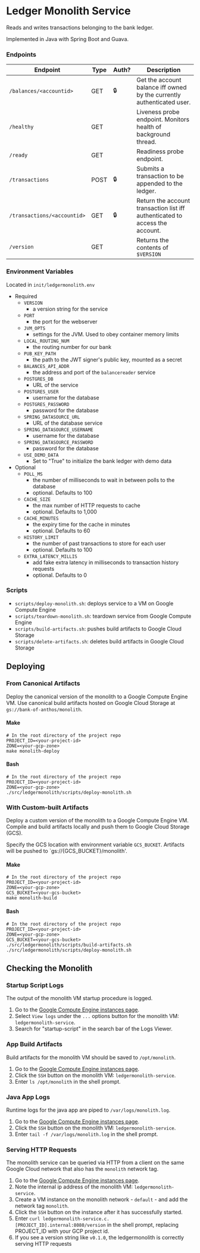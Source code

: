 # Ledger Monolith Service

Reads and writes transactions belonging to the bank ledger.

Implemented in Java with Spring Boot and Guava.

### Endpoints

| Endpoint                    | Type  | Auth? | Description                                                                   |
| --------------------------- | ----- | ----- | ----------------------------------------------------------------------------- |
| `/balances/<accountid>`     | GET   | 🔒    |  Get the account balance iff owned by the currently authenticated user. |
| `/healthy`                  | GET   |       |  Liveness probe endpoint. Monitors health of background thread.               |
| `/ready`                    | GET   |       |  Readiness probe endpoint.                                                    |
| `/transactions`             | POST  | 🔒    |  Submits a transaction to be appended to the ledger. |
| `/transactions/<accountid>` | GET   | 🔒    |  Return the account transaction list iff authenticated to access the account. |
| `/version`                  | GET   |       |  Returns the contents of `$VERSION`                                           |

### Environment Variables

Located in `init/ledgermonolith.env`

- Required
  - `VERSION`
    - a version string for the service
  - `PORT`
    - the port for the webserver
  - `JVM_OPTS`
    - settings for the JVM. Used to obey container memory limits
  - `LOCAL_ROUTING_NUM`
    - the routing number for our bank
  - `PUB_KEY_PATH`
    - the path to the JWT signer's public key, mounted as a secret
  - `BALANCES_API_ADDR`
    - the address and port of the `balancereader` service
  - `POSTGRES_DB`
    - URL of the service
  - `POSTGRES_USER`
    - username for the database
  - `POSTGRES_PASSWORD`
    - password for the database
  - `SPRING_DATASOURCE_URL`
    - URL of the database service
  - `SPRING_DATASOURCE_USERNAME`
    - username for the database
  - `SPRING_DATASOURCE_PASSWORD`
    - password for the database
  - `USE_DEMO_DATA`
    - Set to "True" to initialize the bank ledger with demo data
- Optional
  - `POLL_MS`
    - the number of milliseconds to wait in between polls to the database
    - optional. Defaults to 100
  - `CACHE_SIZE`
    - the max number of HTTP requests to cache
    - optional. Defaults to 1,000
  - `CACHE_MINUTES`
    - the expiry time for the cache in minutes
    - optional. Defaults to 60
  - `HISTORY_LIMIT`
    - the number of past transactions to store for each user
    - optional. Defaults to 100
  - `EXTRA_LATENCY_MILLIS`
    - add fake extra latency in milliseconds to transaction history requests
    - optional. Defaults to 0

### Scripts

- `scripts/deploy-monolith.sh`: deploys service to a VM on Google Compute Engine
- `scripts/teardown-monolith.sh`: teardown service from Google Compute Engine
- `scripts/build-artifacts.sh`: pushes build artifacts to Google Cloud Storage
- `scripts/delete-artifacts.sh`: deletes build artifacts in Google Cloud Storage

## Deploying

### From Canonical Artifacts

Deploy the canonical version of the monolith to a Google Compute Engine VM.
Use canonical build artifacts hosted on Google Cloud Storage at
`gs://bank-of-anthos/monolith`.

#### Make

```
# In the root directory of the project repo
PROJECT_ID=<your-project-id>
ZONE=<your-gcp-zone>
make monolith-deploy
```

#### Bash

```
# In the root directory of the project repo
PROJECT_ID=<your-project-id>
ZONE=<your-gcp-zone>
./src/ledgermonolith/scripts/deploy-monolith.sh
```

### With Custom-built Artifacts

Deploy a custom version of the monolith to a Google Compute Engine VM.
Compile and build artifacts locally and push them to Google Cloud Storage (GCS).

Specify the GCS location with environment variable `GCS_BUCKET`.
Artifacts will be pushed to `gs://{GCS_BUCKET}/monolith'.

#### Make

```
# In the root directory of the project repo
PROJECT_ID=<your-project-id>
ZONE=<your-gcp-zone>
GCS_BUCKET=<your-gcs-bucket>
make monolith-build
```

#### Bash

```
# In the root directory of the project repo
PROJECT_ID=<your-project-id>
ZONE=<your-gcp-zone>
GCS_BUCKET=<your-gcs-bucket>
./src/ledgermonolith/scripts/build-artifacts.sh
./src/ledgermonolith/scripts/deploy-monolith.sh
```

## Checking the Monolith

### Startup Script Logs

The output of the monolith VM startup procedure is logged.

1. Go to the [Google Compute Engine instances page](https://cloud.google.com/compute/instances).
2. Select `View logs` under the `...` options button for the monolith VM: `ledgermonolith-service`. 
3. Search for "startup-script" in the search bar of the Logs Viewer.

### App Build Artifacts

Build artifacts for the monolith VM should be saved to `/opt/monolith`.

1. Go to the [Google Compute Engine instances page](https://cloud.google.com/compute/instances).
2. Click the `SSH` button on the monolith VM: `ledgermonolith-service`.
3. Enter `ls /opt/monolith` in the shell prompt.

### Java App Logs

Runtime logs for the java app are piped to `/var/logs/monolith.log`.

1. Go to the [Google Compute Engine instances page](https://cloud.google.com/compute/instances).
2. Click the `SSH` button on the monolith VM: `ledgermonolith-service`.
3. Enter `tail -f /var/logs/monolith.log` in the shell prompt.

### Serving HTTP Requests

The monolith service can be queried via HTTP from a client on the same Google
Cloud network that also has the `monolith` network tag.

1. Go to the [Google Compute Engine instances page](https://cloud.google.com/compute/instances).
2. Note the internal ip address of the monolith VM: `ledgermonolith-service`.
3. Create a VM instance on the monolith network - `default` - and add the network tag `monolith`.
4. Click the `SSH` button on the instance after it has successfully started.
5. Enter `curl ledgermonolith-service.c.[PROJECT_ID].internal:8080/version` in the shell prompt, replacing PROJECT_ID with your GCP project id.
6. If you see a version string like `v0.1.0`, the ledgermonolith is correctly serving HTTP requests
